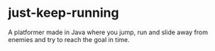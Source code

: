 # just-keep-running
A platformer made in Java where you jump, run and slide away from enemies and try to reach the goal in time.
